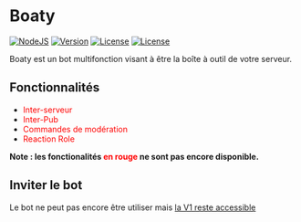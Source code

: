 # Boaty

[![NodeJS](https://img.shields.io/badge/Node-v10.15.3-informational.svg?style=flat)](https://nodejs.org/fr/)
[![Version](https://img.shields.io/badge/Version-1.O-orange.svg?style=flat)](https://github.com/PodyDev/Boaty/)
[![License](https://img.shields.io/badge/License-MIT-lightgrey.svg?style=flat)](https://github.com/PodyDev/Boaty/blob/master/LICENSE)
[![License](https://img.shields.io/badge/Status-Work%20In%20Progress-red.svg?style=flat)](https://github.com/PodyDev/Boaty)

Boaty est un bot multifonction visant à être la boîte à outil de votre serveur.

## Fonctionnalités

* <font color="red">Inter-serveur </font>
* <font color="red">Inter-Pub</font>
* <font color="red">Commandes de modération </font>
* <font color="red">Reaction Role</font>

**Note : les fonctionalités <font color="red">**en rouge**</font> ne sont pas encore disponible.**

## Inviter le bot

Le bot ne peut pas encore être utiliser mais [la V1 reste accessible](https://discordapp.com/oauth2/authorize?client_id=555076841652748308&scope=bot&permissions=8)
